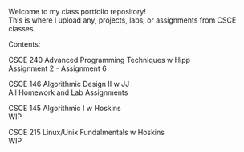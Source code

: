 






Welcome to my class portfolio repository!  
This is where I upload any, projects, labs, or assignments from CSCE classes.

Contents:

CSCE 240 Advanced Programming Techniques w Hipp  
Assignment 2 - Assignment 6

CSCE 146 Algorithmic Design II w JJ  
All Homework and Lab Assignments

CSCE 145 Algorithmic I w Hoskins  
WIP

CSCE 215 Linux/Unix Fundalmentals w Hoskins  
WIP



